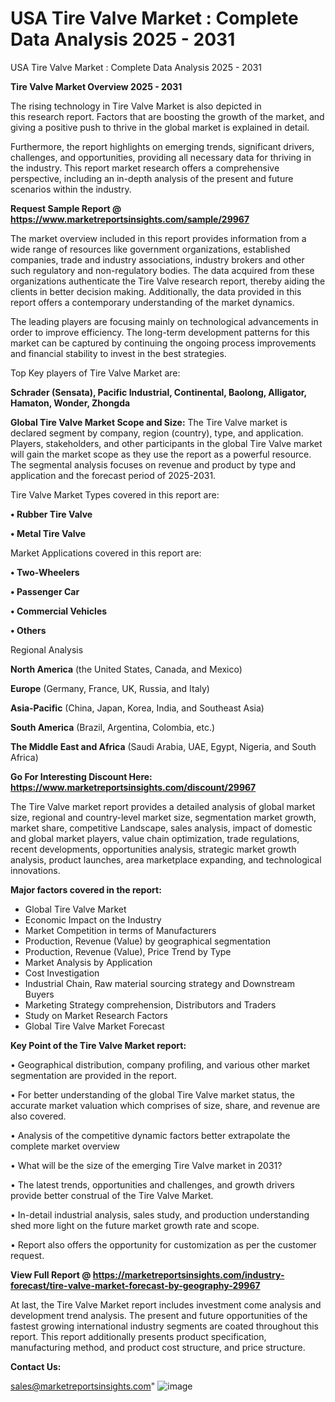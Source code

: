 # USA Tire Valve Market : Complete Data Analysis 2025 - 2031
USA Tire Valve Market : Complete Data Analysis 2025 - 2031

<Strong> Tire Valve Market Overview 2025 - 2031</strong>

The rising technology in Tire Valve Market is also depicted in this research report. Factors that are boosting the growth of the market, and giving a positive push to thrive in the global market is explained in detail.

Furthermore, the report highlights on emerging trends, significant drivers, challenges, and opportunities, providing all necessary data for thriving in the industry. This report market research offers a comprehensive perspective, including an in-depth analysis of the present and future scenarios within the industry.

<strong>Request Sample Report @ <a href=https://www.marketreportsinsights.com/sample/29967>https://www.marketreportsinsights.com/sample/29967</a></strong>

The market overview included in this report provides information from a wide range of resources like government organizations, established companies, trade and industry associations, industry brokers and other such regulatory and non-regulatory bodies. The data acquired from these organizations authenticate the Tire Valve research report, thereby aiding the clients in better decision making. Additionally, the data provided in this report offers a contemporary understanding of the market dynamics.

The leading players are focusing mainly on technological advancements in order to improve efficiency. The long-term development patterns for this market can be captured by continuing the ongoing process improvements and financial stability to invest in the best strategies.

Top Key players of Tire Valve Market are:

<strong>Schrader (Sensata), Pacific Industrial, Continental, Baolong, Alligator, Hamaton, Wonder, Zhongda</strong>

<strong><b>Global Tire Valve Market Scope and Size:</b></strong>
The Tire Valve market is declared segment by company, region (country), type, and application. Players, stakeholders, and other participants in the global Tire Valve market will gain the market scope as they use the report as a powerful resource. The segmental analysis focuses on revenue and product by type and application and the forecast period of 2025-2031.

Tire Valve Market Types covered in this report are:

<strong>• Rubber Tire Valve

• Metal Tire Valve</strong>

Market Applications covered in this report are:

<strong>• Two-Wheelers

• Passenger Car

• Commercial Vehicles

• Others</strong> 

Regional Analysis

<strong>North America</strong> (the United States, Canada, and Mexico)

<strong>Europe</strong> (Germany, France, UK, Russia, and Italy)

<strong>Asia-Pacific</strong> (China, Japan, Korea, India, and Southeast Asia)

<strong>South America</strong> (Brazil, Argentina, Colombia, etc.)

<strong>The Middle East and Africa</strong> (Saudi Arabia, UAE, Egypt, Nigeria, and South Africa)

<strong>Go For Interesting Discount Here: <a href=https://www.marketreportsinsights.com/discount/29967>https://www.marketreportsinsights.com/discount/29967</a></strong>

The Tire Valve market report provides a detailed analysis of global market size, regional and country-level market size, segmentation market growth, market share, competitive Landscape, sales analysis, impact of domestic and global market players, value chain optimization, trade regulations, recent developments, opportunities analysis, strategic market growth analysis, product launches, area marketplace expanding, and technological innovations.

<strong><b>Major factors covered in the report:</b></strong>
<ul>
  <li>Global Tire Valve Market </li>
  <li>Economic Impact on the Industry</li>
  <li>Market Competition in terms of Manufacturers</li>
  <li>Production, Revenue (Value) by geographical segmentation</li>
  <li>Production, Revenue (Value), Price Trend by Type</li>
  <li>Market Analysis by Application</li>
  <li>Cost Investigation</li>
  <li>Industrial Chain, Raw material sourcing strategy and Downstream Buyers</li>
  <li>Marketing Strategy comprehension, Distributors and Traders</li>
  <li>Study on Market Research Factors</li>
  <li>Global Tire Valve Market Forecast</li>
</ul>

<strong><b>Key Point of the Tire Valve Market report:</b></strong>

• Geographical distribution, company profiling, and various other market segmentation are provided in the report.

• For better understanding of the global Tire Valve market status, the accurate market valuation which comprises of size, share, and revenue are also covered.

• Analysis of the competitive dynamic factors better extrapolate the complete market overview

• What will be the size of the emerging Tire Valve market in 2031?

• The latest trends, opportunities and challenges, and growth drivers provide better construal of the Tire Valve Market.

• In-detail industrial analysis, sales study, and production understanding shed more light on the future market growth rate and scope.

• Report also offers the opportunity for customization as per the customer request.

<strong><b>View Full Report @ <a href=https://marketreportsinsights.com/industry-forecast/tire-valve-market-forecast-by-geography-29967>https://marketreportsinsights.com/industry-forecast/tire-valve-market-forecast-by-geography-29967</a></b></strong>


At last, the Tire Valve Market report includes investment come analysis and development trend analysis. The present and future opportunities of the fastest growing international industry segments are coated throughout this report. This report additionally presents product specification, manufacturing method, and product cost structure, and price structure.

<strong>Contact Us:</strong>

sales@marketreportsinsights.com"
![image](https://github.com/user-attachments/assets/242360b8-e68b-4e9a-b473-cb3f27306d7b)
